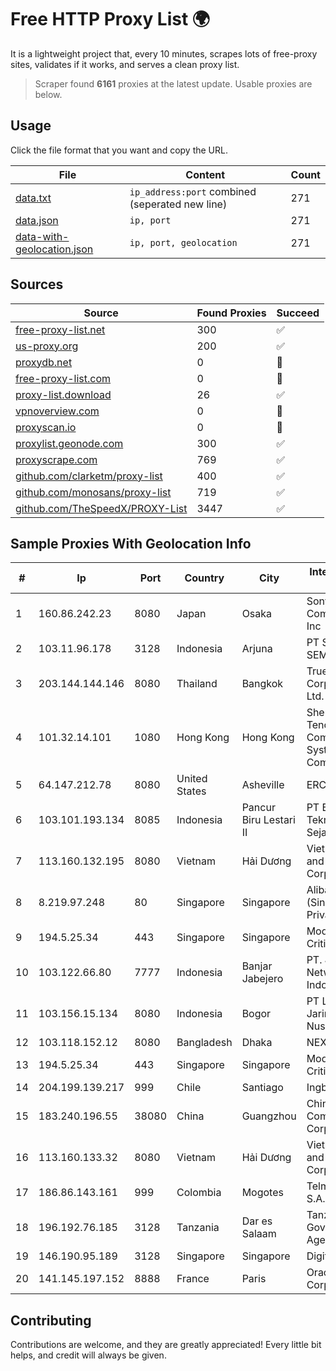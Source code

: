 
# Free HTTP Proxy List 🌍

It is a lightweight project that, every 10 minutes, scrapes lots of free-proxy sites, validates if it works, and serves a clean proxy list.


> Scraper found **6161** proxies at the latest update. Usable proxies are below.

## Usage

Click the file format that you want and copy the URL.


|File|Content|Count|
|----|-------|-----|
|[data.txt](https://raw.githubusercontent.com/themiralay/Proxy-List-World/master/data.txt)|`ip_address:port` combined (seperated new line)|271|
|[data.json](https://raw.githubusercontent.com/themiralay/Proxy-List-World/master/data.json)|`ip, port`|271|
|[data-with-geolocation.json](https://raw.githubusercontent.com/themiralay/Proxy-List-World/master/data-with-geolocation.json)|`ip, port, geolocation`|271|

## Sources

|Source|Found Proxies|Succeed|
|------|-------------|-------|
|[free-proxy-list.net](https://free-proxy-list.net)|300|✅|
|[us-proxy.org](https://www.us-proxy.org)|200|✅|
|[proxydb.net](http://proxydb.net)|0|🚫|
|[free-proxy-list.com](https://free-proxy-list.com/?page=&port=&type%5B%5D=http&type%5B%5D=https&up_time=0&search=Search)|0|🚫|
|[proxy-list.download](https://www.proxy-list.download/HTTP)|26|✅|
|[vpnoverview.com](https://vpnoverview.com/privacy/anonymous-browsing/free-proxy-servers)|0|🚫|
|[proxyscan.io](https://www.proxyscan.io)|0|🚫|
|[proxylist.geonode.com](https://proxylist.geonode.com/api/proxy-list?limit=300&page=1&sort_by=lastChecked&sort_type=desc&protocols=http,https)|300|✅|
|[proxyscrape.com](https://api.proxyscrape.com/v2/?request=displayproxies&protocol=http&timeout=10000&country=all&ssl=all&anonymity=all)|769|✅|
|[github.com/clarketm/proxy-list](https://raw.githubusercontent.com/clarketm/proxy-list/master/proxy-list-raw.txt)|400|✅|
|[github.com/monosans/proxy-list](https://raw.githubusercontent.com/monosans/proxy-list/main/proxies/http.txt)|719|✅|
|[github.com/TheSpeedX/PROXY-List](https://raw.githubusercontent.com/TheSpeedX/PROXY-List/master/http.txt)|3447|✅|


## Sample Proxies With Geolocation Info

|#|Ip|Port|Country|City|Internet Service Provider|
|-|--|----|-------|----|-------------------------|
|1|160.86.242.23|8080|Japan|Osaka|Sony Network Communications Inc|
|2|103.11.96.178|3128|Indonesia|Arjuna|PT SKYLINE SEMESTA|
|3|203.144.144.146|8080|Thailand|Bangkok|True Internet Corporation CO. Ltd.|
|4|101.32.14.101|1080|Hong Kong|Hong Kong|Shenzhen Tencent Computer Systems Company Limited|
|5|64.147.212.78|8080|United States|Asheville|ERC Broadband|
|6|103.101.193.134|8085|Indonesia|Pancur Biru Lestari II|PT Bintang Teknologi Sejahtera|
|7|113.160.132.195|8080|Vietnam|Hải Dương|VietNam Post and Telecom Corporation|
|8|8.219.97.248|80|Singapore|Singapore|Alibaba Cloud (Singapore) Private Limited|
|9|194.5.25.34|443|Singapore|Singapore|Mod Mission Critical LLC|
|10|103.122.66.80|7777|Indonesia|Banjar Jabejero|PT. Jinom Network Indonesia|
|11|103.156.15.134|8080|Indonesia|Bogor|PT Lintas Jaringan Nusantara|
|12|103.118.152.12|8080|Bangladesh|Dhaka|NEXTGENONLINE|
|13|194.5.25.34|443|Singapore|Singapore|Mod Mission Critical LLC|
|14|204.199.139.217|999|Chile|Santiago|Ingbell Chile SPA|
|15|183.240.196.55|38080|China|Guangzhou|China Mobile Communications Corporation|
|16|113.160.133.32|8080|Vietnam|Hải Dương|VietNam Post and Telecom Corporation|
|17|186.86.143.161|999|Colombia|Mogotes|Telmex Colombia S.A.|
|18|196.192.76.185|3128|Tanzania|Dar es Salaam|Tanzania e-Government Agency|
|19|146.190.95.189|3128|Singapore|Singapore|DigitalOcean, LLC|
|20|141.145.197.152|8888|France|Paris|Oracle Corporation|



## Contributing

Contributions are welcome, and they are greatly appreciated! Every
little bit helps, and credit will always be given.

